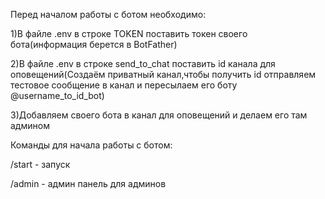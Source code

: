 Перед началом работы с ботом необходимо:

1)В файле .env в строке TOKEN поставить токен своего бота(информация берется в BotFather)

2)В файле .env в строке send_to_chat поставить id канала для оповещений(Создаём приватный канал,чтобы получить id отправляем тестовое сообщение в канал и пересылаем его боту @username_to_id_bot)

3)Добавляем своего бота в канал для оповещений и делаем его там админом

Команды для начала работы с ботом:

/start -  запуск

/admin - админ панель для админов
